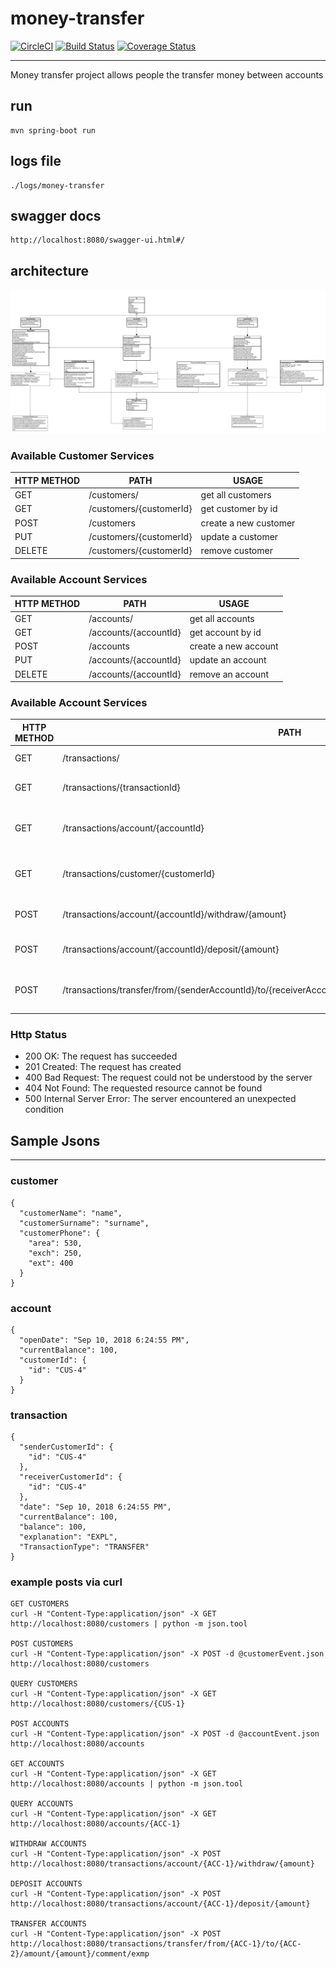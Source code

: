 # money-transfer 

[![CircleCI](https://circleci.com/gh/burakfahri/money-transfer.svg?style=svg)](https://circleci.com/gh/burakfahri/money-transfer) [![Build Status](https://travis-ci.org//burakfahri/money-transfer.svg?branch=master)](https://travis-ci.org/burakfahri/money-transfer) [![Coverage Status](https://coveralls.io/repos/github/burakfahri/money-transfer/badge.svg?branch=master)](https://coveralls.io/github/burakfahri/money-transfer?branch=master)

---
Money transfer project allows people the transfer money between accounts

## run
```
mvn spring-boot run
```
## logs file
```
./logs/money-transfer
```
## swagger docs
```
http://localhost:8080/swagger-ui.html#/
```
## architecture
![model architecture](/docs/model.png)
### Available Customer Services

| HTTP METHOD | PATH | USAGE |
| -----------| ------ | ------ |
| GET | /customers/ | get all customers | 
| GET | /customers/{customerId} | get customer by id | 
| POST | /customers | create a new customer | 
| PUT | /customers/{customerId} | update a customer | 
| DELETE | /customers/{customerId} | remove customer | 

### Available Account Services

| HTTP METHOD | PATH | USAGE |
| -----------| ------ | ------ |
| GET | /accounts/ | get all accounts | 
| GET | /accounts/{accountId} | get account by id | 
| POST | /accounts | create a new account | 
| PUT | /accounts/{accountId} | update an account | 
| DELETE | /accounts/{accountId} | remove an account | 

### Available Account Services

| HTTP METHOD | PATH | USAGE |
| -----------| ------ | ------ |
| GET | /transactions/ | get all transactions | 
| GET | /transactions/{transactionId} | get transaction by id | 
| GET | /transactions/account/{accountId} | get transaction by account id |
| GET | /transactions/customer/{customerId} | get transaction by customer id | 
| POST | /transactions/account/{accountId}/withdraw/{amount} | withdraw money from account | 
| POST | /transactions/account/{accountId}/deposit/{amount} | deposit money from account | 
| POST | /transactions/transfer/from/{senderAccountId}/to/{receiverAccountId}/amount/{amount}/comment/{comment} | transfer money from one acount to another | 

### Http Status
- 200 OK: The request has succeeded
- 201 Created: The request has created
- 400 Bad Request: The request could not be understood by the server 
- 404 Not Found: The requested resource cannot be found
- 500 Internal Server Error: The server encountered an unexpected condition 

## Sample Jsons
___

### customer
```
{
  "customerName": "name",
  "customerSurname": "surname",
  "customerPhone": {
    "area": 530,
    "exch": 250,
    "ext": 400
  }
}
```
### account
```
{
  "openDate": "Sep 10, 2018 6:24:55 PM",
  "currentBalance": 100,
  "customerId": {
    "id": "CUS-4"
  }
}
```
### transaction
```
{
  "senderCustomerId": {
    "id": "CUS-4"
  },
  "receiverCustomerId": {
    "id": "CUS-4"
  },
  "date": "Sep 10, 2018 6:24:55 PM",  
  "currentBalance": 100,
  "balance": 100,
  "explanation": "EXPL",
  "TransactionType": "TRANSFER"
}
```

### example posts via curl

```
GET CUSTOMERS
curl -H "Content-Type:application/json" -X GET http://localhost:8080/customers | python -m json.tool

POST CUSTOMERS
curl -H "Content-Type:application/json" -X POST -d @customerEvent.json http://localhost:8080/customers

QUERY CUSTOMERS
curl -H "Content-Type:application/json" -X GET http://localhost:8080/customers/{CUS-1}

POST ACCOUNTS
curl -H "Content-Type:application/json" -X POST -d @accountEvent.json http://localhost:8080/accounts

GET ACCOUNTS
curl -H "Content-Type:application/json" -X GET http://localhost:8080/accounts | python -m json.tool

QUERY ACCOUNTS
curl -H "Content-Type:application/json" -X GET http://localhost:8080/accounts/{ACC-1}

WITHDRAW ACCOUNTS
curl -H "Content-Type:application/json" -X POST http://localhost:8080/transactions/account/{ACC-1}/withdraw/{amount}

DEPOSIT ACCOUNTS
curl -H "Content-Type:application/json" -X POST http://localhost:8080/transactions/account/{ACC-1}/deposit/{amount}

TRANSFER ACCOUNTS
curl -H "Content-Type:application/json" -X POST http://localhost:8080/transactions/transfer/from/{ACC-1}/to/{ACC-2}/amount/{amount}/comment/exmp

```